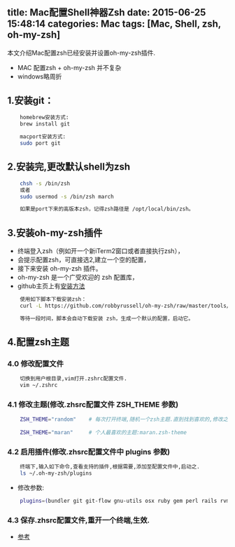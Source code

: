 title: Mac配置Shell神器Zsh
date: 2015-06-25 15:48:14
categories: Mac
tags: [Mac, Shell, zsh, oh-my-zsh]
---

本文介绍Mac配置zsh已经安装并设置oh-my-zsh插件.

<!-- more -->



- MAC 配置zsh + oh-my-zsh 并不复杂
- windows略周折


## 1.安装git：
```bash
    homebrew安装方式:
    brew install git
    
    macport安装方式:
    sudo port git

```


## 2.安装完,更改默认shell为zsh
```bash
    chsh -s /bin/zsh
    或者
    sudo usermod -s /bin/zsh march

    如果是port下来的高版本zsh，记得zsh路径是 /opt/local/bin/zsh。

```

## 3.安装oh-my-zsh插件

- 终端登入zsh（例如开一个新iTerm2窗口或者直接执行zsh），
- 会提示配置zsh，可直接选2,建立一个空的配置，
- 接下来安装 oh-my-zsh 插件。
- oh-my-zsh 是一个广受欢迎的 zsh 配置库，
- github主页上有[安装方法](https://github.com/robbyrussell/oh-my-zsh/)


```bash 
    使用如下脚本下载安装zsh：
    curl -L https://github.com/robbyrussell/oh-my-zsh/raw/master/tools/install.sh | sh

    等待一段时间，脚本会自动下载安装 zsh，生成一个默认的配置，启动它。

```

## 4.配置zsh主题
### 4.0 修改配置文件
```bash
    切换到用户根目录,vim打开.zshrc配置文件.
    vim ~/.zshrc 

```
### 4.1 修改主题(修改.zhsrc配置文件 ZSH_THEME 参数)
```bash
    ZSH_THEME="random"    # 每次打开终端,随机一个zsh主题.直到找到喜欢的,修改之.
    
    ZSH_THEME="maran"     # 个人最喜欢的主题:maran.zsh-theme
```


### 4.2 启用插件(修改.zhsrc配置文件中 plugins 参数)

```bash
    终端下,输入如下命令,查看支持的插件,根据需要,添加至配置文件中,启动之.
    ls ~/.oh-my-zsh/plugins 
```

- 修改参数:

```bash
    plugins=(bundler git git-flow gnu-utils osx ruby gem perl rails rvm mercurial svn macports osx virtualenvwrapper django pip) 
```

### 4.3 保存.zhsrc配置文件,重开一个终端,生效.


+ [参考](http://site.douban.com/125980/widget/notes/4884065/note/232038698/)


